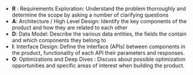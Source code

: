 
- **R** : Requirements Exploration: Understand the problem thorroughly and determine the scope by asking a number of clarifying questions
- **A**: Architecture / High Level Design: Identify the key components of the product and how they are related to each other
- **D**: Data Model: Describe the various data entities, the fields the contain and which components they belong to
- **I**: Interface Design: Define the interface (APIs) between components in the product, functionality of each API their parameters and responses.
- **O**: Optimizations and Deep Dives : Discuss about possible optimization opportunities and specific areas of interest when building the product.